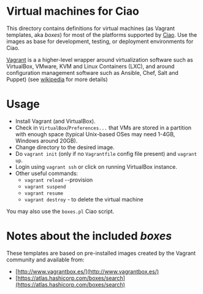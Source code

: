 # Virtual machines for Ciao

This directory contains definitions for virtual machines (as Vagrant
templates, aka _boxes_) for most of the platforms supported by
[Ciao](http://github.com/ciao-lang/ciao). Use the images as base for
development, testing, or deployment environments for Ciao.

[Vagrant](https://www.vagrantup.com/) is a a higher-level wrapper
around virtualization software such as VirtualBox, VMware, KVM and
Linux Containers (LXC), and around configuration management software
such as Ansible, Chef, Salt and Puppet) (see
[wikipedia](https://en.wikipedia.org/wiki/Vagrant_(software)) for more
details)

# Usage

 - Install Vagrant (and VirtualBox).
 - Check in `VirtualBox`/`Preferences...` that VMs are stored in a
   partition with enough space (typical Unix-based OSes may need
   1-4GB, Windows around 20GB).
 - Change directory to the desired image.
 - Do `vagrant init` (only if no `Vagrantfile` config file present)
   and `vagrant up`. 
 - Login using `vagrant ssh` or click on running VirtualBox instance.
 - Other useful commands:
   - `vagrant reload` --provision 
   - `vagrant suspend`
   - `vagrant resume`
   - `vagrant destroy` - to delete the virtual machine

You may also use the `boxes.pl` Ciao script.

# Notes about the included _boxes_

These templates are based on pre-installed images created by the
Vagrant community and available from:

 - [http://www.vagrantbox.es/](http://www.vagrantbox.es/)
 - [https://atlas.hashicorp.com/boxes/search](https://atlas.hashicorp.com/boxes/search)

 
